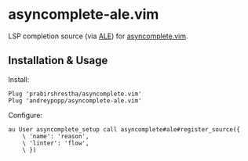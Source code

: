 # asyncomplete-ale.vim

LSP completion source (via [ALE][]) for [asyncomplete.vim][].

## Installation & Usage

Install:

```
Plug 'prabirshrestha/asyncomplete.vim'
Plug 'andreypopp/asyncomplete-ale.vim'
```

Configure:

```
au User asyncomplete_setup call asyncomplete#ale#register_source({
    \ 'name': 'reason',
    \ 'linter': 'flow',
    \ })
```

[asyncomplete.vim]: https://github.com/prabirshrestha/asyncomplete.vim
[ALE]: https://github.com/w0rp/ale
